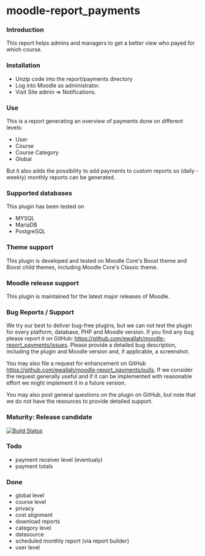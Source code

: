 # moodle-report_payments

### Introduction ###
This report helps admins and managers to get a better view who payed for which course.

### Installation ###

* Unzip code into the report/payments directory
* Log into Moodle as administrator.
* Visit Site admin => Notifications.

### Use ###

This is a report generating an overview of payments done on different levels:

* User
* Course
* Course Category
* Global

But it also adds the possibility to add payments to custom reports so (daily - weekly) monthly reports can be generated.

### Supported databases ###

This plugin has been tested on

* MYSQL
* MariaDB
* PostgreSQL

### Theme support ###

This plugin is developed and tested on Moodle Core's Boost theme and Boost child themes, including Moodle Core's Classic theme.

### Moodle release support ###
This plugin is maintained for the latest major releases of Moodle.

### Bug Reports / Support ###

We try our best to deliver bug-free plugins, but we can not test the plugin for every platform, database, PHP and
Moodle version. If you find any bug please report it on GitHub: https://github.com/ewallah/moodle-report_payments/issues.
Please provide a detailed bug description, including the plugin and Moodle version and, if applicable, a screenshot.

You may also file a request for enhancement on GitHub https://github.com/ewallah/moodle-report_payments/pulls.
If we consider the request generally useful and if it can be implemented with reasonable effort we might implement it in a future version.

You may also post general questions on the plugin on GitHub, but note that we do not have the resources to provide
detailed support.

### Maturity: Release candidate ###

[![Build Status](https://github.com/ewallah/moodle-report_payments/workflows/Tests/badge.svg)](https://github.com/ewallah/moodle-moodle-report_payments/actions)

### Todo ###

* payment receiver level (eventualy)
* payment totals


### Done ###

* global level
* course level
* privacy
* cost alignment
* download reports
* category level
* datasource
* scheduled monthly report (via report builder)
* user level
